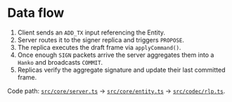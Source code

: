 # Data flow

1. Client sends an `ADD_TX` input referencing the Entity.
2. Server routes it to the signer replica and triggers `PROPOSE`.
3. The replica executes the draft frame via `applyCommand()`.
4. Once enough `SIGN` packets arrive the server aggregates them into a `Hanko` and broadcasts `COMMIT`.
5. Replicas verify the aggregate signature and update their last committed frame.

Code path: [`src/core/server.ts`](../src/core/server.ts) → [`src/core/entity.ts`](../src/core/entity.ts) → [`src/codec/rlp.ts`](../src/codec/rlp.ts).
